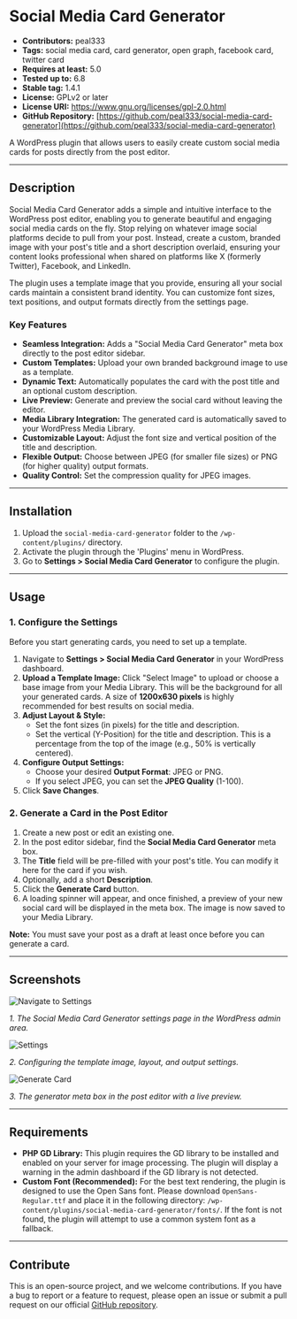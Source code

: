 # Social Media Card Generator

*   **Contributors:** peal333
*   **Tags:** social media card, card generator, open graph, facebook card, twitter card
*   **Requires at least:** 5.0
*   **Tested up to:** 6.8
*   **Stable tag:** 1.4.1
*   **License:** GPLv2 or later
*   **License URI:** https://www.gnu.org/licenses/gpl-2.0.html
*   **GitHub Repository:** [https://github.com/peal333/social-media-card-generator](https://github.com/peal333/social-media-card-generator)

A WordPress plugin that allows users to easily create custom social media cards for posts directly from the post editor.

---

## Description

Social Media Card Generator adds a simple and intuitive interface to the WordPress post editor, enabling you to generate beautiful and engaging social media cards on the fly. Stop relying on whatever image social platforms decide to pull from your post. Instead, create a custom, branded image with your post's title and a short description overlaid, ensuring your content looks professional when shared on platforms like X (formerly Twitter), Facebook, and LinkedIn.

The plugin uses a template image that you provide, ensuring all your social cards maintain a consistent brand identity. You can customize font sizes, text positions, and output formats directly from the settings page.

### Key Features

*   **Seamless Integration:** Adds a "Social Media Card Generator" meta box directly to the post editor sidebar.
*   **Custom Templates:** Upload your own branded background image to use as a template.
*   **Dynamic Text:** Automatically populates the card with the post title and an optional custom description.
*   **Live Preview:** Generate and preview the social card without leaving the editor.
*   **Media Library Integration:** The generated card is automatically saved to your WordPress Media Library.
*   **Customizable Layout:** Adjust the font size and vertical position of the title and description.
*   **Flexible Output:** Choose between JPEG (for smaller file sizes) or PNG (for higher quality) output formats.
*   **Quality Control:** Set the compression quality for JPEG images.

---

## Installation

1.  Upload the `social-media-card-generator` folder to the `/wp-content/plugins/` directory.
2.  Activate the plugin through the 'Plugins' menu in WordPress.
3.  Go to **Settings > Social Media Card Generator** to configure the plugin.

---

## Usage

### 1. Configure the Settings

Before you start generating cards, you need to set up a template.

1.  Navigate to **Settings > Social Media Card Generator** in your WordPress dashboard.
2.  **Upload a Template Image:** Click "Select Image" to upload or choose a base image from your Media Library. This will be the background for all your generated cards. A size of **1200x630 pixels** is highly recommended for best results on social media.
3.  **Adjust Layout & Style:**
    *   Set the font sizes (in pixels) for the title and description.
    *   Set the vertical (Y-Position) for the title and description. This is a percentage from the top of the image (e.g., 50% is vertically centered).
4.  **Configure Output Settings:**
    *   Choose your desired **Output Format**: JPEG or PNG.
    *   If you select JPEG, you can set the **JPEG Quality** (1-100).
5.  Click **Save Changes**.

### 2. Generate a Card in the Post Editor

1.  Create a new post or edit an existing one.
2.  In the post editor sidebar, find the **Social Media Card Generator** meta box.
3.  The **Title** field will be pre-filled with your post's title. You can modify it here for the card if you wish.
4.  Optionally, add a short **Description**.
5.  Click the **Generate Card** button.
6.  A loading spinner will appear, and once finished, a preview of your new social card will be displayed in the meta box. The image is now saved to your Media Library.

**Note:** You must save your post as a draft at least once before you can generate a card.

---

## Screenshots

![Navigate to Settings](screenshots/1-settings-tab.png)

_1. The Social Media Card Generator settings page in the WordPress admin area._

![Settings](screenshots/2-settings.png)

_2. Configuring the template image, layout, and output settings._

![Generate Card](screenshots/3-generate-card.png)

_3. The generator meta box in the post editor with a live preview._

---

## Requirements

*   **PHP GD Library:** This plugin requires the GD library to be installed and enabled on your server for image processing. The plugin will display a warning in the admin dashboard if the GD library is not detected.
*   **Custom Font (Recommended):** For the best text rendering, the plugin is designed to use the Open Sans font. Please download `OpenSans-Regular.ttf` and place it in the following directory: `/wp-content/plugins/social-media-card-generator/fonts/`. If the font is not found, the plugin will attempt to use a common system font as a fallback.

---

## Contribute

This is an open-source project, and we welcome contributions. If you have a bug to report or a feature to request, please open an issue or submit a pull request on our official [GitHub repository](https://github.com/peal333/social-media-card-generator).